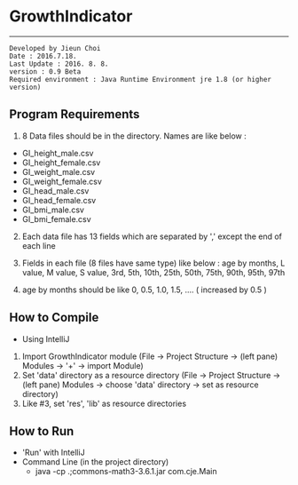 # GrowthIndicator
-----

    Developed by Jieun Choi
    Date : 2016.7.18.
    Last Update : 2016. 8. 8.
    version : 0.9 Beta
    Required environment : Java Runtime Environment jre 1.8 (or higher version)

## Program Requirements
1. 8 Data files should be in the directory. Names are like below :
 - GI\_height\_male.csv
 - GI\_height\_female.csv
 - GI\_weight\_male.csv
 - GI\_weight\_female.csv
 - GI\_head\_male.csv
 - GI\_head\_female.csv
 - GI\_bmi\_male.csv
 - GI\_bmi\_female.csv

2. Each data file has 13 fields which are separated by ',' except the end of each line

3. Fields in each file (8 files have same type) like below :
age by months, L value, M value, S value, 3rd, 5th, 10th, 25th, 50th, 75th, 90th, 95th, 97th

4. age by months should be like
 0, 0.5, 1.0, 1.5, ....
 ( increased by 0.5 )

## How to Compile
- Using IntelliJ
 1. Import GrowthIndicator module
  (File -> Project Structure -> (left pane) Modules -> '+' -> import Module)
 2. Set 'data' directory as a resource directory
  (File -> Project Structure -> (left pane) Modules -> choose 'data' directory -> set as resource directory)
 3. Like #3, set 'res', 'lib' as resource directories

## How to Run
 - 'Run' with IntelliJ
 - Command Line (in the project directory)
   - java -cp .;commons-math3-3.6.1.jar com.cje.Main


